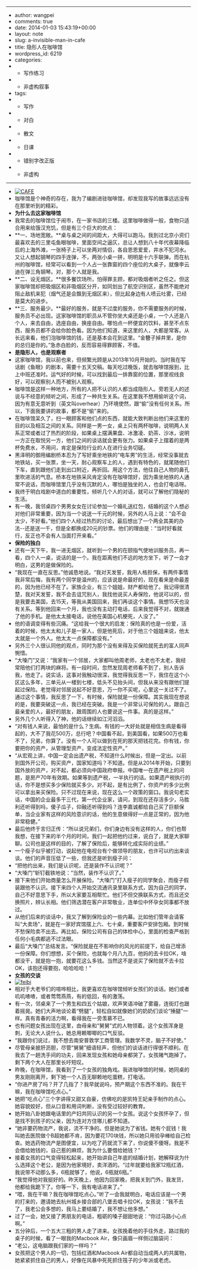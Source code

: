 - ---
- author: wangpei
- comments: true
- date: 2014-01-03 15:43:19+00:00
- layout: note
- slug: a-invisible-man-in-cafe
- title: 隐形人在咖啡馆
- wordpress_id: 6219
- categories:
- - 写作练习
- - 非虚构叙事
- tags:
- - 写作
- - 对白
- - 散文
- - 日课
- - 错别字改正版
- - 非虚构
- ---
- [![CAFE](http://www.baibanbao.net/wp-content/uploads/2014/01/CAFE-300x200.jpg)](http://www.baibanbao.net/wp-content/uploads/2014/01/CAFE.jpg)
- 咖啡馆是个神奇的存在，我为了编剧进驻咖啡馆，却发现我写的故事远远没有在那里听到的精彩。
- **为什么去这家咖啡馆**
- 我常去的咖啡馆位于闹市，在一家书店的三楼。这里咖啡做得一般，食物只适合用来给饿汉充饥，但是有三个巨大的优点：
- **一、场地宽敞。**桌与桌之间的间距大，大得可以跑马。我到过北京小资们最喜欢去的三里屯鱼眼咖啡，里面空间之逼仄，总让人想到八十年代夜幕降临后的上海外滩，一张椅子上可以坐两对情侣，各自恩恩爱爱，井水不犯河水。又让人想起钢琴的四手连弹，不，两张小桌一拼，明明是十六手联弹。而在杭州的咖啡馆，经常可以看到一个人占一张靠窗的四个座位的大桌子，就像李云迪在弹三角钢琴。对，那个人就是我。
- **二、设无烟区。**很多餐饮场所，怕得罪主顾，都对吸烟者听之任之。但这家咖啡馆却把吸烟区和非吸烟区分开，如同划出了航空识别区，虽然不能绝对阻止敌机来犯（烟气还是会飘到无烟区来），但比起身边有人喷云吐雾，已经是莫大的进步。
- **三、服务最少。**最好的服务，就是不过度的服务，你不需要服务的时候，服务员不必出现。这家咖啡馆的职员从不管你坐大桌还是小桌，一个人还是八个人，来去自由，选座自由，换座自由。哪怕点一杯便宜的饮料，甚至不点东西，服务员都不会给你脸色看。因为他们知道，来这里的人，大都是常客。从长远来看，他们泡咖啡馆的钱，还是基本会花到这里。“金簪子掉井里，是你的总归是你的。”急赤白脸的，反而容易得罪顾客，不值。
- **是隐形人，也是观察者**
- 这家咖啡馆，我以前也来，但频繁光顾是从2013年10月开始的。当时我在写话剧《鱼眼》的剧本，需要十五天交稿。每天吃过晚饭，就去咖啡馆报到，比上中班还准时。运气好的时候，可以找到最后一排靠窗的位置，那里视线良好，可以观察别人而不被别人观察。
- 咖啡馆是这样一种地方，所有的人把不认识的人都当成隐形人。旁若无人的述说与不经意的倾听之间，形成了一种共生关系。在这里我不想用偷听这个词，因为有意无意听到（英文叫overhear）乃环境使然，跟“偷”没有任何关系。所以，下面我要讲的故事，都不是“偷”来的。
- 在咖啡馆呆久了，扫一眼顾客和他们点的东西，就能大致判断出他们来这里的目的以及相互之间的关系。同样是一男一女，桌上只有两杯咖啡，说明两人关系正常或者过了热烈的阶段，如果桌上摆满果盘、冰激凌、奶茶、沙冰，说明一方正在取悦另一方，他们之间的谈话就会更有张力。如果桌子上摆着的是两杯免费水，不用问，肯定是保险行业的人在进行业务切磋。
- 黑泽明的御用编剧桥本忍为了写好乘坐地铁的“电车男”的生活，经常没事就去地铁站，买一张票，坐一天，耐心观察车上的人，遇到有特色的，就尾随他们下车，直到跟他们走到出口附近，再折回。用这个方法，他往自己人物的鼻孔里吹进活的气息。桥本在地铁采风肯定没有在咖啡馆好，因为乘坐地铁的人通常不说话，而咖啡馆里几乎没有沉默的人，哪怕是独坐的人，也会打电话呀。
- 我终于明白戏剧中道白的重要性，倾听几个人的对话，就可以了解他们隐秘的生活。
- 有一晚，我邻桌四个男男女女在讨论参加一个婚礼送红包，结婚的这个人想必对他们非常重要，因为当一个说送一千元的时候，另外的人马上说：“会不会太少，不好看。”他们四个人经过热烈的讨论，最后想出了一个两全其美的办法--还是送一千，但是全都换成20元的钞票。他们的理由是：“当时好看就行，反正也不会有人当面打开来看。”
- **保险的独白**
- 还有一天下午，我一进无烟区，就听到一个男的在颐指气使地训服务员，再一看，四个人一桌，说话的是一个。我在距离他们不远的地方坐下，听了一会才明白，这男的是做保险的。
- “我现在一直在反思。”他诚恳地说。“我对天发誓，我用人格担保，有两件事情我非常后悔，我有两个同学是温州的，应该说是命最好的，现在看来是命最差的，因为他已经不在了。家族企业，有三个姐姐，财产都给他了。我记得很清楚，我对天发誓，我不会去诅咒别人，我找他说买人寿保险，他说可以的，但是我要去美国，去15天，等我从美国回来，我们再谈这个事情。我想15天也没有关系。等到他回来一个月，我也没有主动打电话，后来我觉得不对，就拨通了他的手机。是他太太接电话，说他在美国心机梗死，人没了。”
- 他的语调变得有些沉痛。“这给我一个很大的启发：保险真的也是一份爱，活着的时候，他太太和儿子是一家人，但是他死后，对于他三个姐姐来说，他太太就是一个外人。他太太一点保障都没有。”
- 另外三个人很认同他的观点，同时为那个没有来得及买保险就死去的富人同声惋惜。
- “大嗓门”又说：“我家有一个邻居，大家都叫他周老师，太老也不太老，我经常陪他们打两块的麻将。有一段时间，忽然发现周老师看不到了，别人告诉我，他走了。说实话，这事对我触动很深，我觉得我反思一下，我住在这个小区这么多年，三单元从一楼到七楼，低头不见抬头间，但我从来没有跟他们提起过保险。老觉得对邻居说起不好意思，万一你不买呢，心里这一关过不了。通过这个事情，我反思了一下，有时候，保险就是一份保障。其实我现在想说的是，我要突破这一点，我已经在突破。我是一个非常认可保险的人。跟自己最亲爱的人，最好的朋友，跟周围的人也要说这一件事。真的是这样。”
- 另外几个人听得入了神，他的话继续如江河滔滔。
- “对有钱人来说，最怕的是什么？生病。有钱的一大好处就是相信生病是看得起的，大不了我花500万，总行吧？中国看不起，到美国看，如果500万也看不了，兄弟，你算了。没有一个人可以做到在死的那天把钱花完。你有钱，你要把你的资产，从管理型资产，变成法定性资产。”
- “从宏观上讲，中国一定会出遗产税，不知道什么时候出，但是一定出。以前到国外开公司，购买资产，国家知道吗？不知道。但是从2014年开始，只要到国外放的资产，对不起，都必须向中国政府申报。中国唯一在遗产税上的问题，是房产70年有效期。如果等到遗产税，一半执行的话。如果遗产税执行的话，你不是想买多少保险就买多少。对不起，是有比例了，你资产的多少比例可以拿出来买保险。只不过现在来说，现在这么一个政策的窗口。我说句老实话，中国的企业最多干三代，第一代企业家，请问，到现在还存活多少，马胜利还听得到吗，傻子瓜子，仰融还听得到吗？连李嘉诚都给自己买了巨额保单，当企业家有这样的风险意识的话，他的生意做得好一点是正常的，因为他非常稳健。”
- 最后他终于言归正传：“所以说兄弟们，你们身边有没有这样的人，你们也帮我想，在接下来的半个月的时间，我们一起把他约过来，说白了，就是大家聊聊。公司也是这样的目的，了解了保险后，能够转化成实际的业绩。”
- 一个瘦子似乎被打动，说起他在电视台有个做领导的朋友，也许可以约出来谈谈。他们的声音压低了一些，但我还是听到瘦子问：
- “把他约出来，我们是认识呢，还是装作不认识呢？”
- “大嗓门”斩钉截铁地说：“当然，装作不认识了。”
- 接下来他们开始商量怎么开展保险。“大嗓门”打入瘦子的同学聚会，而瘦子假装跟他不认识。接下来四个人开始交流通讯录里联系方式，因为自己的同学，自己不好意思下手，所以大家要互相帮忙。他们不但交换联系方式，而且还交换照片，辨认长相。他们筛选潜在客户非常敬业，连单位中怀孕女同事都不放过。
- 从他们后来的谈话中，我又了解到保险业的一些内幕。比如他们管年会请客叫“大卖场”，就是在一家好宾馆摆上六、七十桌，重要客户安排包厢。到时候不愁保险卖不出去。再比如，保险公司有自己的体检中心，里面的检查严格到任何小毛病都逃不过法眼。
- 最后“大嗓门”总结发言。“保险就是在不影响你的风光的前提下，给自己增添一份保障。你们想想，买个保险，也就每个月八九百，他妈的去卡拉OK，啥都没干，就是抱一抱，就要花这么多钱。当然这不是说买了保险就不去卡拉OK，该抱还得要抱，哈哈哈哈！”
- **女孩的交谈**
- [![feibi](http://www.baibanbao.net/wp-content/uploads/2014/01/feibi-300x200.jpg)](http://www.baibanbao.net/wp-content/uploads/2014/01/feibi.jpg)
- 相对于大老爷们的喧哗相比，我更喜欢在咖啡馆倾听女孩们的谈话。她们或者叽叽喳喳，或者莺莺燕燕，有的低回，有的激荡。
- 有一次，邻桌来了一个男生和四五个姑娘，欢声笑语冲破了雾霾，连街灯也跟着摇晃。她们大声地谈论着“劈腿”，轻松自如就像她们的奶奶们谈论“捶腿”一样。真有青春的活力啊，看得我在一旁羡慕不已。
- 也有问题女孩出现在这里，由母亲和“舅舅”式的人物领着。这个女孩浑身是刺，无论大人说什么，她总用赖唧唧的口气反驳。
- “我跟你们说过，我不想去南安普敦学工商管理。我数学不灵，脑子不好使。”
- 尽管母亲披肝沥胆，尽管“舅舅”细语轻声，但他们的谈话进行得很不顺利。在我去了一趟洗手间的功夫，回来发现女孩和她母亲都哭了。女孩赌气跑掉了。剩下两个大人在那里长吁短叹。
- 昨晚，在咖啡馆，我看到了一个女孩的独角戏。我进咖啡馆的时候，她同桌的男友刚刚离开，剩下她一个人百无聊赖地吃蛋糕，打电话。
- “你进产房了吗？开了几指了？我早就说吗，预产期这个东西不准的。我在干嘛，我在咖啡馆吃点心。”
- 她把“吃点心”三个字讲得又甜又自豪，仿佛吃的是凯特王妃亲手制作的点心。她容貌姣好，但从口音和用词判断，没有受过较好的教育。
- 她开始八卦她跟电话里的产妇共同认识的另一个女孩。说这个女孩怀孕了，但是找不到孩子的父亲，因为连对方住哪儿都不知道。
- “她非要药物流产，我说，流不干净的。但是她说为了省钱。她有个屁钱！我叫她去医院做个B超她都不肯，因为要花170块钱，所以她只用验孕棒给自己检查。她选药物流产是图便宜，以为吃了药就流下来了，你说傻不傻呀。我是不会借给她钱的，自己惹的麻烦，我为什么要借给她钱？”
- 接着女孩的口气变得轻松起来，她开始讲自己年底的结婚计划，她解释说为什么选择这个老公，是因为他家境好，卖洋酒的。“过年就要给我家12瓶红酒，我说带不动那么多，6瓶就够了，他说，6瓶就6瓶。”
- “我觉得他对我挺好的。昨天晚上，他因为回家晚，把我关到门外，我发货，他都给我跪下了。你等一下，我有电话进来了。”
- “喂，我在干嘛？我在咖啡馆吃点心。”听了一会我就明白，电话应该是一个男的打来的，邀请她去杭州城乡接合部的八堡去唱卡拉OK，女孩说：“我不去了，我老公会多想的，我马上要结婚了，我不想让他多想。”
- 过了一会，她又接了男朋友的电话，粗砺的嗓子甜甜地说：“你过马路小心点啊。”
- 五分钟后，一个五大三粗的男人走了进来。女孩挽着他的手往外走，路过我的桌子的时候，看了一眼我的Macbook Air，像只画眉一样侧过脑袋问：
- “老公，这电脑跟我们家的一样吗？”
- 女孩把这个男人的一切，包括红酒和Macbook Air都自动当成两人的共属物，她紧紧抓住自己的男人，好像在风暴中死死抓住筏子的少年派或老虎。
